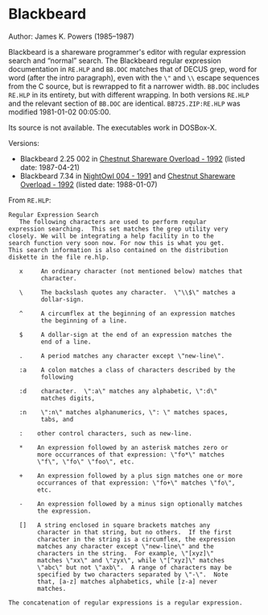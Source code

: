 # Blackbeard

Author: James K. Powers (1985–1987)

Blackbeard is a shareware programmer's editor with regular expression search and
“normal” search. The Blackbeard regular expression documentation in `RE.HLP` and
`BB.DOC` matches that of DECUS grep, word for word (after the intro paragraph),
even with the `\"` and `\\` escape sequences from the C source, but is rewrapped
to fit a narrower width. `BB.DOC` includes `RE.HLP` in its entirety, but with
different wrapping. In both versions `RE.HLP` and the relevant section of
`BB.DOC` are identical. `BB725.ZIP:RE.HLP` was modified 1981-01-02 00:05:00.

Its source is not available. The executables work in DOSBox-X.

Versions:
- Blackbeard 2.25 002 in [Chestnut Shareware Overload - 1992](http://annex.retroarchive.org/cdrom/chst-swoverload/WP/BB725.ZIP)
  (listed date: 1987-04-21)
- Blackbeard 7.34 in [NightOwl 004 - 1991](http://annex.retroarchive.org/cdrom/nightowl-004/004A/BLACKBRD.ZIP)
  and [Chestnut Shareware Overload - 1992](http://annex.retroarchive.org/cdrom/chst-swoverload/WP/BLACKBRD.ZIP)
  (listed date: 1988-01-07)

From `RE.HLP`:

```
Regular Expression Search
   The following characters are used to perform reqular
expression searching.  This set matches the grep utility very
closely. We will be integrating a help facility in to the
search function very soon now. For now this is what you get.
This search information is also contained on the distribution
diskette in the file re.hlp.

   x     An ordinary character (not mentioned below) matches that
         character.

   \     The backslash quotes any character.  \"\\$\" matches a
         dollar-sign.

   ^     A circumflex at the beginning of an expression matches
         the beginning of a line.

   $     A dollar-sign at the end of an expression matches the
         end of a line.

   .     A period matches any character except \"new-line\".

   :a    A colon matches a class of characters described by the
         following

   :d    character.  \":a\" matches any alphabetic, \":d\"
         matches digits,

   :n    \":n\" matches alphanumerics, \": \" matches spaces,
         tabs, and

   :    other control characters, such as new-line.

   *    An expression followed by an asterisk matches zero or
        more occurrances of that expression: \"fo*\" matches
        \"f\", \"fo\" \"foo\", etc.

   +    An expression followed by a plus sign matches one or more
        occurrances of that expression: \"fo+\" matches \"fo\",
        etc.

   -    An expression followed by a minus sign optionally matches
        the expression.

   []   A string enclosed in square brackets matches any
        character in that string, but no others.  If the first
        character in the string is a circumflex, the expression
        matches any character except \"new-line\" and the
        characters in the string.  For example, \"[xyz]\"
        matches \"xx\" and \"zyx\", while \"[^xyz]\" matches
        \"abc\" but not \"axb\".  A range of characters may be
        specified by two characters separated by \"-\".  Note
        that, [a-z] matches alphabetics, while [z-a] never
        matches.

The concatenation of regular expressions is a regular expression.
```
